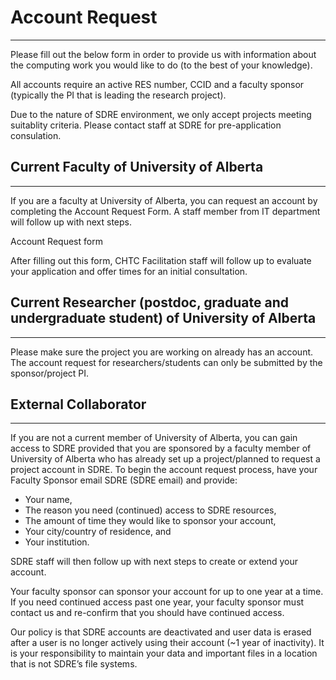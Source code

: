 # **Account Request**

----

Please fill out the below form in order to provide us with information about the computing work you would like to do (to the best of your knowledge).

All accounts require an active RES number, CCID and a faculty sponsor (typically the PI that is leading the research project).

Due to the nature of SDRE environment, we only accept projects meeting suitablity criteria. Please contact staff at SDRE for pre-application consulation.

## **Current Faculty of University of Alberta**

----

If you are a faculty at University of Alberta, you can request an account by completing the Account Request Form. A staff member from IT department will follow up with next steps.

Account Request form

After filling out this form, CHTC Facilitation staff will follow up to evaluate your application and offer times for an initial consultation. 


## **Current Researcher (postdoc, graduate and undergraduate student) of University of Alberta**

----

Please make sure the project you are working on already has an account. The account request for researchers/students can only be submitted by the sponsor/project PI.

## **External Collaborator**

----

If you are not a current member of University of Alberta, you can gain access to SDRE provided that you are sponsored by a faculty member of University of Alberta who has already set up a project/planned to request a project account in SDRE. To begin the account request process, have your Faculty Sponsor email SDRE (SDRE email) and provide:

- Your name,
- The reason you need (continued) access to SDRE resources,
- The amount of time they would like to sponsor your account,
- Your city/country of residence, and
- Your institution.

SDRE staff will then follow up with next steps to create or extend your account.

Your faculty sponsor can sponsor your account for up to one year at a time. If you need continued access past one year, your faculty sponsor must contact us and re-confirm that you should have continued access.

Our policy is that SDRE accounts are deactivated and user data is erased after a user is no longer actively using their account (~1 year of inactivity). It is your responsibility to maintain your data and important files in a location that is not SDRE’s file systems.
